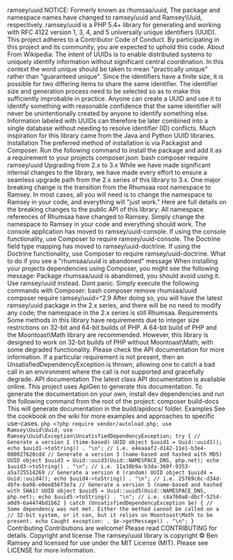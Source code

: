 ramsey/uuid NOTICE: Formerly known as rhumsaa/uuid, The package and namespace names have changed to ramsey/uuid and Ramsey\Uuid, respectively. ramsey/uuid is a PHP 5.4+ library for generating and working with RFC 4122 version 1, 3, 4, and 5 universally unique identifiers (UUID). This project adheres to a Contributor Code of Conduct. By participating in this project and its community, you are expected to uphold this code. About From Wikipedia: The intent of UUIDs is to enable distributed systems to uniquely identify information without significant central coordination. In this context the word unique should be taken to mean "practically unique" rather than "guaranteed unique". Since the identifiers have a finite size, it is possible for two differing items to share the same identifier. The identifier size and generation process need to be selected so as to make this sufficiently improbable in practice. Anyone can create a UUID and use it to identify something with reasonable confidence that the same identifier will never be unintentionally created by anyone to identify something else. Information labeled with UUIDs can therefore be later combined into a single database without needing to resolve identifier (ID) conflicts. Much inspiration for this library came from the Java and Python UUID libraries. Installation The preferred method of installation is via Packagist and Composer. Run the following command to install the package and add it as a requirement to your projects composer.json: bash composer require ramsey/uuid Upgrading from 2.x to 3.x While we have made significant internal changes to the library, we have made every effort to ensure a seamless upgrade path from the 2.x series of this library to 3.x. One major breaking change is the transition from the Rhumsaa root namespace to Ramsey. In most cases, all you will need is to change the namespace to Ramsey in your code, and everything will "just work." Here are full details on the breaking changes to the public API of this library: All namespace references of Rhumsaa have changed to Ramsey. Simply change the namespace to Ramsey in your code and everything should work. The console application has moved to ramsey/uuid-console. If using the console functionality, use Composer to require ramsey/uuid-console. The Doctrine field type mapping has moved to ramsey/uuid-doctrine. If using the Doctrine functionality, use Composer to require ramsey/uuid-doctrine. What to do if you see a "rhumsaa/uuid is abandoned" message When installing your projects dependencies using Composer, you might see the following message: Package rhumsaa/uuid is abandoned, you should avoid using it. Use ramsey/uuid instead. Dont panic. Simply execute the following commands with Composer: bash composer remove rhumsaa/uuid composer require ramsey/uuid=^2.9 After doing so, you will have the latest ramsey/uuid package in the 2.x series, and there will be no need to modify any code; the namespace in the 2.x series is still Rhumsaa. Requirements Some methods in this library have requirements due to integer size restrictions on 32-bit and 64-bit builds of PHP. A 64-bit build of PHP and the Moontoast\Math library are recommended. However, this library is designed to work on 32-bit builds of PHP without Moontoast\Math, with some degraded functionality. Please check the API documentation for more information. If a particular requirement is not present, then an UnsatisfiedDependencyException is thrown, allowing one to catch a bad call in an environment where the call is not supported and gracefully degrade. API documentation The latest class API documentation is available online. This project uses ApiGen to generate this documentation. To generate the documentation on your own, install dev dependencies and run the following command from the root of the project: composer build-docs This will generate documentation in the build/apidocs/ folder. Examples See the cookbook on the wiki for more examples and approaches to specific use-cases. ```php <?php require vendor/autoload.php; use Ramsey\Uuid\Uuid; use Ramsey\Uuid\Exception\UnsatisfiedDependencyException; try { // Generate a version 1 (time-based) UUID object $uuid1 = Uuid::uuid1(); echo $uuid1->toString() . "\n"; // i.e. e4eaaaf2-d142-11e1-b3e4-080027620cdd // Generate a version 3 (name-based and hashed with MD5) UUID object $uuid3 = Uuid::uuid3(Uuid::NAMESPACE_DNS, php.net); echo $uuid3->toString() . "\n"; // i.e. 11a38b9a-b3da-360f-9353-a5a725514269 // Generate a version 4 (random) UUID object $uuid4 = Uuid::uuid4(); echo $uuid4->toString() . "\n"; // i.e. 25769c6c-d34d-4bfe-ba98-e0ee856f3e7a // Generate a version 5 (name-based and hashed with SHA1) UUID object $uuid5 = Uuid::uuid5(Uuid::NAMESPACE_DNS, php.net); echo $uuid5->toString() . "\n"; // i.e. c4a760a8-dbcf-5254-a0d9-6a4474bd1b62 } catch (UnsatisfiedDependencyException $e) { // Some dependency was not met. Either the method cannot be called on a // 32-bit system, or it can, but it relies on Moontoast\Math to be present. echo Caught exception: . $e->getMessage() . "\n"; } ``` Contributing Contributions are welcome! Please read CONTRIBUTING for details. Copyright and license The ramsey/uuid library is copyright © Ben Ramsey and licensed for use under the MIT License (MIT). Please see LICENSE for more information.